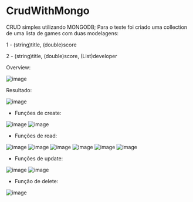 # CrudWithMongo
CRUD simples utilizando MONGODB;
Para o teste foi criado uma collection de uma lista de games com duas modelagens:

1 - (string)title, (double)score

2 - (string)title, (double)score, (List<String>)developer

Overview:

![image](https://github.com/MateusGomesDeOliveira/CrudWithMongo/assets/132503705/7fdfc338-a3ca-49ee-b8db-7a8edcbabec2)

Resultado:

![image](https://github.com/MateusGomesDeOliveira/CrudWithMongo/assets/132503705/6a65ca42-14d2-4d7a-911e-e565542572ba)

* Funções de create:

![image](https://github.com/MateusGomesDeOliveira/CrudWithMongo/assets/132503705/f3909768-c4eb-4ebe-88cd-88a047654396)
![image](https://github.com/MateusGomesDeOliveira/CrudWithMongo/assets/132503705/27227d67-91c5-413d-ac3f-13a6e501f09e)

* Funções de read:

![image](https://github.com/MateusGomesDeOliveira/CrudWithMongo/assets/132503705/7742ebf0-62fd-495e-b7de-922181e1fa85)
![image](https://github.com/MateusGomesDeOliveira/CrudWithMongo/assets/132503705/af21bd46-2c9b-46aa-b56e-3a0c671f1f7f)
![image](https://github.com/MateusGomesDeOliveira/CrudWithMongo/assets/132503705/a5d7639d-790e-4f87-a223-ec4fda215863)
![image](https://github.com/MateusGomesDeOliveira/CrudWithMongo/assets/132503705/ac0f2a18-5f17-46ff-b82a-b13e070831b3)
![image](https://github.com/MateusGomesDeOliveira/CrudWithMongo/assets/132503705/e41b5c6a-0c0f-4a17-af18-aede7c461195)
![image](https://github.com/MateusGomesDeOliveira/CrudWithMongo/assets/132503705/8ac8e648-0246-4f94-a8ae-b5049ec1ec0f)

* Funções de update:

![image](https://github.com/MateusGomesDeOliveira/CrudWithMongo/assets/132503705/64429531-a605-40c4-a2a2-e73693d30c96)
![image](https://github.com/MateusGomesDeOliveira/CrudWithMongo/assets/132503705/4206c9ee-3d4e-45bc-b7bf-2088107bbb1a)

* Função de delete:
 
![image](https://github.com/MateusGomesDeOliveira/CrudWithMongo/assets/132503705/c4f59018-87da-4c89-8beb-7d2b6e0d295b)
